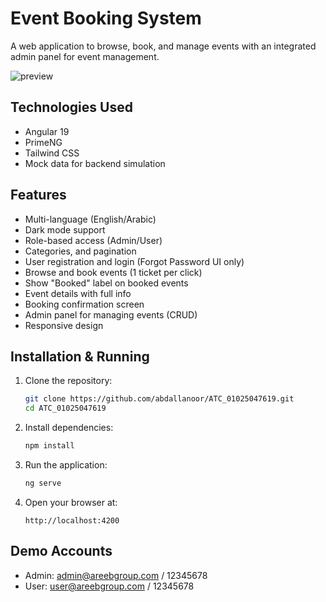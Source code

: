 # Event Booking System

A web application to browse, book, and manage events with an integrated admin panel for event management.

![preview](https://res.cloudinary.com/dm1ziouxl/image/upload/v1747502651/kooycy5qfqkmko3zbpz9.png)

## Technologies Used

- Angular 19
- PrimeNG
- Tailwind CSS
- Mock data for backend simulation

## Features

- Multi-language (English/Arabic)
- Dark mode support
- Role-based access (Admin/User)
- Categories, and pagination
- User registration and login (Forgot Password UI only)
- Browse and book events (1 ticket per click)
- Show "Booked" label on booked events
- Event details with full info
- Booking confirmation screen
- Admin panel for managing events (CRUD)
- Responsive design

## Installation & Running

1. Clone the repository:
   ```bash
   git clone https://github.com/abdallanoor/ATC_01025047619.git
   cd ATC_01025047619
   ```
2. Install dependencies:
   ```bash
   npm install
   ```
3. Run the application:
   ```bash
   ng serve
   ```
4. Open your browser at:
   ```arduino
   http://localhost:4200
   ```

## Demo Accounts

- Admin: admin@areebgroup.com / 12345678
- User: user@areebgroup.com / 12345678
